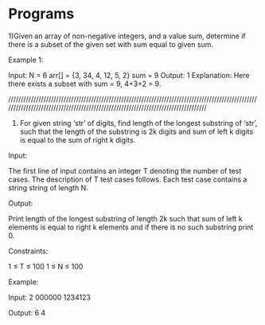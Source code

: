 # Programs
1)Given an array of non-negative integers, and a value sum, determine if there is a subset of the given set with sum equal to given sum. 


Example 1:

Input:
N = 6
arr[] = {3, 34, 4, 12, 5, 2}
sum = 9
Output: 1 
Explanation: Here there exists a subset with
sum = 9, 4+3+2 = 9.



//////////////////////////////////////////////////////////////////////////////////////////////////////////////////////////////////////////////////////////////////////////////////

1) For given string ‘str’ of digits, find length of the longest substring of ‘str’, such that the length of the substring is 2k digits and sum of left k digits is equal to the sum of right k digits.
 

Input:

The first line of input contains an integer T denoting the number of test cases. The description of T test cases follows.
Each test case contains a string string of length N.

Output:

Print length of the longest substring of length 2k such that sum of left k elements is equal to right k elements and if there is no such substring print 0.


Constraints:

1 ≤ T ≤ 100
1 ≤ N ≤ 100

Example:

Input:
2
000000
1234123

Output:
6
4  
